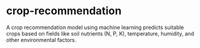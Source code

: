 # crop-recommendation
A crop recommendation model using machine learning predicts suitable crops based on fields like soil nutrients (N, P, K), temperature, humidity, and other environmental factors.
